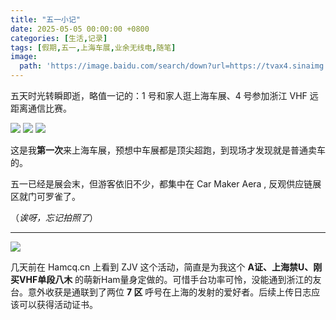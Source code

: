 ```yaml
---
title: "五一小记"
date: 2025-05-05 00:00:00 +0800
categories: [生活,记录]
tags: [假期,五一,上海车展,业余无线电,随笔]
image:
  path: 'https://image.baidu.com/search/down?url=https://tvax4.sinaimg.cn/wap800/008ulBlUgy1i14v5q1rr9j30xc0hidyy.jpg'
---
```


五天时光转瞬即逝，略值一记的：1 号和家人逛上海车展、4 号参加浙江 VHF 远距离通信比赛。


![](https://image.baidu.com/search/down?url=https://tvax3.sinaimg.cn/wap800/008ulBlUgy1i14v5pkgp5j31be0zjdtq.jpg)
![](https://image.baidu.com/search/down?url=https://tvax1.sinaimg.cn/wap800/008ulBlUgy1i14v5qwutdj30zj1beap7.jpg)
![](https://image.baidu.com/search/down?url=https://tvax2.sinaimg.cn/wap800/008ulBlUgy1i14v5qirnnj31be0zjqlq.jpg)

这是我**第一次**来上海车展，预想中车展都是顶尖超跑，到现场才发现就是普通卖车的。

五一已经是展会末，但游客依旧不少，都集中在 Car Maker Aera , 反观供应链展区就门可罗雀了。

（*诶呀，忘记拍照了*）

---

![](https://image.baidu.com/search/down?url=https://tvax4.sinaimg.cn/wap800/008ulBlUgy1i14v5p9wcmj30d70hggpp.jpg)

几天前在 Hamcq.cn 上看到 ZJV 这个活动，简直是为我这个 **A证、上海禁U、刚买VHF单段八木** 的萌新Ham量身定做的。可惜手台功率可怜，没能通到浙江的友台。意外收获是通联到了两位 **7 区** 呼号在上海的发射的爱好者。后续上传日志应该可以获得活动证书。

